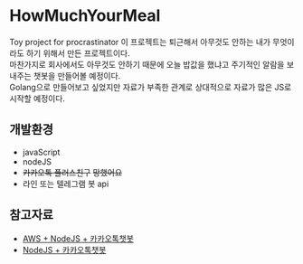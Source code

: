 # HowMuchYourMeal
Toy project for procrastinator
이 프로젝트는 퇴근해서 아무것도 안하는 내가 무엇이라도 하기 위해서 만든 프로젝트이다.  
마찬가지로 회사에서도 아무것도 안하기 때문에 오늘 밥값을 했냐고 주기적인 알람을 보내주는 챗봇을 만들어볼 예정이다.  
Golang으로 만들어보고 싶었지만 자료가 부족한 관계로 상대적으로 자료가 많은 JS로 시작할 예정이다.  

## 개발환경  
- javaScript
- nodeJS
- ~~카카오톡 플러스친구~~ ~~망했어요~~
- 라인 또는 텔레그램 봇 api

## 참고자료
- [AWS + NodeJS + 카카오톡챗봇](http://adg0609.tistory.com/10?category=683393)
- [NodeJS + 카카오톡챗봇](http://codevkr.tistory.com/31?category=719250)
